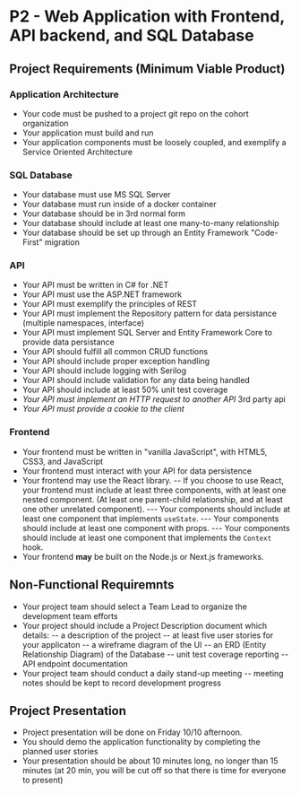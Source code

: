 # P2 - Web Application with Frontend, API backend, and SQL Database

## Project Requirements (Minimum Viable Product)

### Application Architecture

- Your code must be pushed to a project git repo on the cohort organization
- Your application must build and run
- Your application components must be loosely coupled, and exemplify a Service Oriented Architecture

### SQL Database

- Your database must use MS SQL Server
- Your database must run inside of a docker container
- Your database should be in 3rd normal form
- Your database should include at least one many-to-many relationship
- Your database should be set up through an Entity Framework "Code-First" migration

### API

- Your API must be written in C# for .NET
- Your API must use the ASP.NET framework
- Your API must exemplify the principles of REST
- Your API must implement the Repository pattern for data persistance (multiple namespaces, interface)
- Your API must implement SQL Server and Entity Framework Core to provide data persistance
- Your API should fulfill all common CRUD functions
- Your API should include proper exception handling
- Your API should include logging with Serilog
- Your API should include validation for any data being handled
- Your API should include at least 50% unit test coverage
- *Your API must implement an HTTP request to another API* 3rd party api
- *Your API must provide a cookie to the client*

### Frontend

- Your frontend must be written in "vanilla JavaScript", with HTML5, CSS3, and JavaScript
- Your frontend must interact with your API for data persistence
- Your frontend may use the React library.
    -- If you choose to use React, your frontend must include at least three components, with at least one nested component. (At least one parent-child relationship, and at least one other unrelated component).
        --- Your components should include at least one component that implements `useState`.
        --- Your components should include at least one component with props.
        --- Your components should include at least one component that implements the `Context` hook.
- Your frontend __may__ be built on the Node.js or Next.js frameworks.

## Non-Functional Requiremnts

- Your project team should select a Team Lead to organize the development team efforts
- Your project should include a Project Description document which details:
    -- a description of the project
    -- at least five user stories for your applicaton
    -- a wireframe diagram of the UI
    -- an ERD (Entity Relationship Diagram) of the Database
    -- unit test coverage reporting
    -- API endpoint documentation
- Your project team should conduct a daily stand-up meeting
    -- meeting notes should be kept to record development progress

## Project Presentation

- Project presentation will be done on Friday 10/10 afternoon.
- You should demo the application functionality by completing the planned user stories
- Your presentation should be about 10 minutes long, no longer than 15 minutes (at 20 min, you will be cut off so that there is time for everyone to present)
